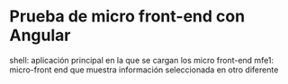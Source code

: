 # Prueba de micro front-end con Angular

shell: aplicación principal en la que se cargan los micro front-end
mfe1: micro-front end que muestra información seleccionada en otro diferente
